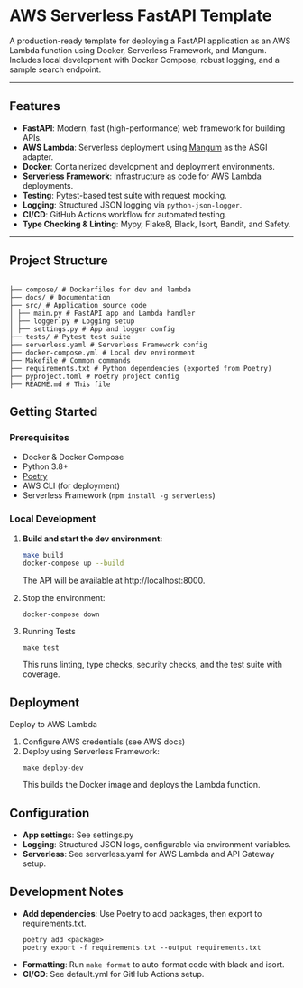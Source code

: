 # AWS Serverless FastAPI Template

A production-ready template for deploying a FastAPI application as an AWS Lambda function using Docker, Serverless Framework, and Mangum. Includes local development with Docker Compose, robust logging, and a sample search endpoint.

---

## Features

- **FastAPI**: Modern, fast (high-performance) web framework for building APIs.
- **AWS Lambda**: Serverless deployment using [Mangum](https://github.com/jordaneremieff/mangum) as the ASGI adapter.
- **Docker**: Containerized development and deployment environments.
- **Serverless Framework**: Infrastructure as code for AWS Lambda deployments.
- **Testing**: Pytest-based test suite with request mocking.
- **Logging**: Structured JSON logging via `python-json-logger`.
- **CI/CD**: GitHub Actions workflow for automated testing.
- **Type Checking & Linting**: Mypy, Flake8, Black, Isort, Bandit, and Safety.

---

## Project Structure
```

├── compose/ # Dockerfiles for dev and lambda
├── docs/ # Documentation
├── src/ # Application source code
│ ├── main.py # FastAPI app and Lambda handler
│ ├── logger.py # Logging setup
│ ├── settings.py # App and logger config
├── tests/ # Pytest test suite
├── serverless.yaml # Serverless Framework config
├── docker-compose.yml # Local dev environment
├── Makefile # Common commands
├── requirements.txt # Python dependencies (exported from Poetry)
├── pyproject.toml # Poetry project config
├── README.md # This file
```

## Getting Started

### Prerequisites

- Docker & Docker Compose
- Python 3.8+
- [Poetry](https://python-poetry.org/)
- AWS CLI (for deployment)
- Serverless Framework (`npm install -g serverless`)

### Local Development

1. **Build and start the dev environment:**
    ```sh
    make build
    docker-compose up --build
    ```
    The API will be available at http://localhost:8000.

2. Stop the environment:
    ```
    docker-compose down
    ```

3. Running Tests
    ```
    make test
    ```
    This runs linting, type checks, security checks, and the test suite with coverage.

## Deployment
Deploy to AWS Lambda
1. Configure AWS credentials (see AWS docs)
2. Deploy using Serverless Framework:
    ```
    make deploy-dev
    ```
    This builds the Docker image and deploys the Lambda function.

## Configuration
* **App settings**: See settings.py
* **Logging**: Structured JSON logs, configurable via environment variables.
* **Serverless**: See serverless.yaml for AWS Lambda and API Gateway setup.

## Development Notes
* **Add dependencies**: Use Poetry to add packages, then export to requirements.txt.
    ```
    poetry add <package>
    poetry export -f requirements.txt --output requirements.txt
    ```
* **Formatting**: Run `make format` to auto-format code with black and isort.
* **CI/CD**: See default.yml for GitHub Actions setup.

